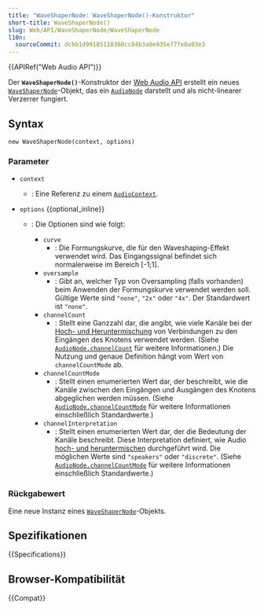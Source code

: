 ```yaml
---
title: "WaveShaperNode: WaveShaperNode()-Konstruktor"
short-title: WaveShaperNode()
slug: Web/API/WaveShaperNode/WaveShaperNode
l10n:
  sourceCommit: dcbb1d99185118360cc84b3a0e935e77fe0a03e3
---
```


{{APIRef("Web Audio API")}}

Der **`WaveShaperNode()`**-Konstruktor der [Web Audio API](/de/docs/Web/API/Web_Audio_API) erstellt ein neues [`WaveShaperNode`](/de/docs/Web/API/WaveShaperNode)-Objekt, das ein [`AudioNode`](/de/docs/Web/API/AudioNode) darstellt und als nicht-linearer Verzerrer fungiert.

## Syntax

```js-nolint
new WaveShaperNode(context, options)
```

### Parameter

- `context`
  - : Eine Referenz zu einem [`AudioContext`](/de/docs/Web/API/AudioContext).
- `options` {{optional_inline}}

  - : Die Optionen sind wie folgt:

    - `curve`
      - : Die Formungskurve, die für den Waveshaping-Effekt verwendet wird. Das Eingangssignal befindet sich normalerweise im Bereich \[-1;1].
    - `oversample`
      - : Gibt an, welcher Typ von Oversampling (falls vorhanden) beim Anwenden der Formungskurve verwendet werden soll. Gültige Werte sind `"none"`, `"2x"` oder `"4x"`. Der Standardwert ist `"none"`.
    - `channelCount`
      - : Stellt eine Ganzzahl dar, die angibt, wie viele Kanäle bei der [Hoch- und Heruntermischung](/de/docs/Web/API/Web_Audio_API/Basic_concepts_behind_Web_Audio_API#up-mixing_and_down-mixing) von Verbindungen zu den Eingängen des Knotens verwendet werden. (Siehe [`AudioNode.channelCount`](/de/docs/Web/API/AudioNode/channelCount) für weitere Informationen.) Die Nutzung und genaue Definition hängt vom Wert von `channelCountMode` ab.
    - `channelCountMode`
      - : Stellt einen enumerierten Wert dar, der beschreibt, wie die Kanäle zwischen den Eingängen und Ausgängen des Knotens abgeglichen werden müssen. (Siehe [`AudioNode.channelCountMode`](/de/docs/Web/API/AudioNode/channelCountMode) für weitere Informationen einschließlich Standardwerte.)
    - `channelInterpretation`
      - : Stellt einen enumerierten Wert dar, der die Bedeutung der Kanäle beschreibt. Diese Interpretation definiert, wie Audio [hoch- und heruntermischen](/de/docs/Web/API/Web_Audio_API/Basic_concepts_behind_Web_Audio_API#up-mixing_and_down-mixing) durchgeführt wird. Die möglichen Werte sind `"speakers"` oder `"discrete"`. (Siehe [`AudioNode.channelCountMode`](/de/docs/Web/API/AudioNode/channelCountMode) für weitere Informationen einschließlich Standardwerte.)

### Rückgabewert

Eine neue Instanz eines [`WaveShaperNode`](/de/docs/Web/API/WaveShaperNode)-Objekts.

## Spezifikationen

{{Specifications}}

## Browser-Kompatibilität

{{Compat}}

